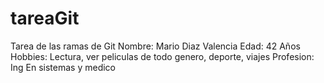 # tareaGit
Tarea de las ramas de Git
Nombre: Mario Diaz Valencia
Edad: 42 Años
Hobbies: Lectura, ver peliculas de todo genero, deporte, viajes
Profesion: Ing En sistemas y medico
